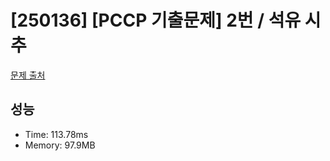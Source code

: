 # [250136] [PCCP 기출문제] 2번 / 석유 시추

[문제 출처](https://school.programmers.co.kr/learn/courses/30/lessons/250136)

## 성능

- Time: 113.78ms
- Memory: 97.9MB